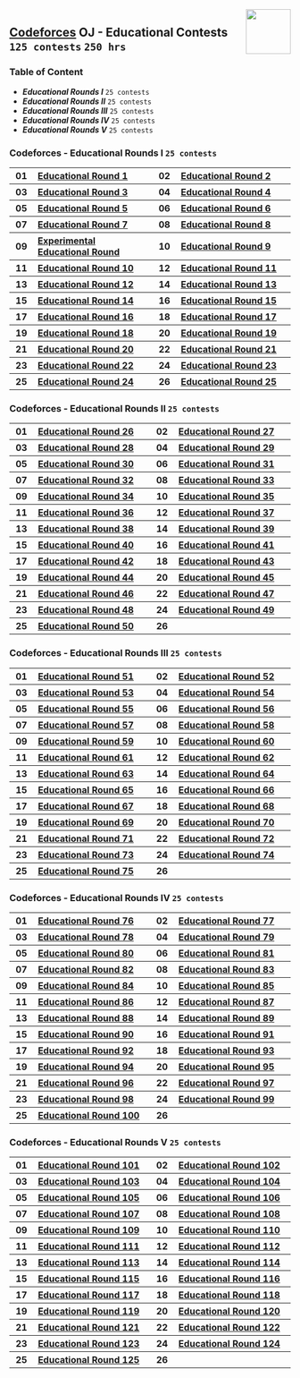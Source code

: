 <img align="right" width="80" src="https://github.com/cs-MohamedAyman/Problem-Solving-Training/blob/master/online-judges-logos/codeforces.jpg">

## [Codeforces](https://codeforces.com/) OJ - Educational Contests `125 contests` `250 hrs`

### Table of Content

- ***Educational Rounds I***   `25 contests`
- ***Educational Rounds II***  `25 contests`
- ***Educational Rounds III*** `25 contests`
- ***Educational Rounds IV***  `25 contests`
- ***Educational Rounds V***   `25 contests`

### Codeforces - Educational Rounds I `25 contests`

<table>
    <tbody>
        <tr>
            <th align="center" width="50px">01</th><th align="left" width="550px"><a href="https://codeforces.com/contest/598">Educational Round 1</a></th>
            <th align="center" width="50px">02</th><th align="left" width="550px"><a href="https://codeforces.com/contest/600">Educational Round 2</a></th>
        </tr>
        <tr>
            <th align="center" width="50px">03</th><th align="left" width="550px"><a href="https://codeforces.com/contest/609">Educational Round 3</a></th>
            <th align="center" width="50px">04</th><th align="left" width="550px"><a href="https://codeforces.com/contest/612">Educational Round 4</a></th>
        </tr>
        <tr>
            <th align="center" width="50px">05</th><th align="left" width="550px"><a href="https://codeforces.com/contest/616">Educational Round 5</a></th>
            <th align="center" width="50px">06</th><th align="left" width="550px"><a href="https://codeforces.com/contest/620">Educational Round 6</a></th>
        </tr>
        <tr>
            <th align="center" width="50px">07</th><th align="left" width="550px"><a href="https://codeforces.com/contest/622">Educational Round 7</a></th>
            <th align="center" width="50px">08</th><th align="left" width="550px"><a href="https://codeforces.com/contest/628">Educational Round 8</a></th>
        </tr>
        <tr>
            <th align="center" width="50px">09</th><th align="left" width="550px"><a href="https://codeforces.com/contest/630">Experimental Educational Round</a></th>
            <th align="center" width="50px">10</th><th align="left" width="550px"><a href="https://codeforces.com/contest/632">Educational Round 9</a></th>
        </tr>
        <tr>
            <th align="center" width="50px">11</th><th align="left" width="550px"><a href="https://codeforces.com/contest/652">Educational Round 10</a></th>
            <th align="center" width="50px">12</th><th align="left" width="550px"><a href="https://codeforces.com/contest/660">Educational Round 11</a></th>
        </tr>
        <tr>
            <th align="center" width="50px">13</th><th align="left" width="550px"><a href="https://codeforces.com/contest/665">Educational Round 12</a></th>
            <th align="center" width="50px">14</th><th align="left" width="550px"><a href="https://codeforces.com/contest/678">Educational Round 13</a></th>
        </tr>
        <tr>
            <th align="center" width="50px">15</th><th align="left" width="550px"><a href="https://codeforces.com/contest/691">Educational Round 14</a></th>
            <th align="center" width="50px">16</th><th align="left" width="550px"><a href="https://codeforces.com/contest/702">Educational Round 15</a></th>
        </tr>
        <tr>
            <th align="center" width="50px">17</th><th align="left" width="550px"><a href="https://codeforces.com/contest/710">Educational Round 16</a></th>
            <th align="center" width="50px">18</th><th align="left" width="550px"><a href="https://codeforces.com/contest/762">Educational Round 17</a></th>
        </tr>
        <tr>
            <th align="center" width="50px">19</th><th align="left" width="550px"><a href="https://codeforces.com/contest/792">Educational Round 18</a></th>
            <th align="center" width="50px">20</th><th align="left" width="550px"><a href="https://codeforces.com/contest/797">Educational Round 19</a></th>
        </tr>
        <tr>
            <th align="center" width="50px">21</th><th align="left" width="550px"><a href="https://codeforces.com/contest/803">Educational Round 20</a></th>
            <th align="center" width="50px">22</th><th align="left" width="550px"><a href="https://codeforces.com/contest/808">Educational Round 21</a></th>
        </tr>
        <tr>
            <th align="center" width="50px">23</th><th align="left" width="550px"><a href="https://codeforces.com/contest/813">Educational Round 22</a></th>
            <th align="center" width="50px">24</th><th align="left" width="550px"><a href="https://codeforces.com/contest/817">Educational Round 23</a></th>
        </tr>
        <tr>
            <th align="center" width="50px">25</th><th align="left" width="550px"><a href="https://codeforces.com/contest/818">Educational Round 24</a></th>
            <th align="center" width="50px">26</th><th align="left" width="550px"><a href="https://codeforces.com/contest/825">Educational Round 25</a></th>
        </tr>
    </tbody>
</table>

### Codeforces - Educational Rounds II `25 contests`

<table>
    <tbody>
        <tr>
            <th align="center" width="50px">01</th><th align="left" width="550px"><a href="https://codeforces.com/contest/837">Educational Round 26</a></th>
            <th align="center" width="50px">02</th><th align="left" width="550px"><a href="https://codeforces.com/contest/845">Educational Round 27</a></th>
        </tr>
        <tr>
            <th align="center" width="50px">03</th><th align="left" width="550px"><a href="https://codeforces.com/contest/846">Educational Round 28</a></th>
            <th align="center" width="50px">04</th><th align="left" width="550px"><a href="https://codeforces.com/contest/863">Educational Round 29</a></th>
        </tr>
        <tr>
            <th align="center" width="50px">05</th><th align="left" width="550px"><a href="https://codeforces.com/contest/873">Educational Round 30</a></th>
            <th align="center" width="50px">06</th><th align="left" width="550px"><a href="https://codeforces.com/contest/884">Educational Round 31</a></th>
        </tr>
        <tr>
            <th align="center" width="50px">07</th><th align="left" width="550px"><a href="https://codeforces.com/contest/888">Educational Round 32</a></th>
            <th align="center" width="50px">08</th><th align="left" width="550px"><a href="https://codeforces.com/contest/893">Educational Round 33</a></th>
        </tr>
        <tr>
            <th align="center" width="50px">09</th><th align="left" width="550px"><a href="https://codeforces.com/contest/903">Educational Round 34</a></th>
            <th align="center" width="50px">10</th><th align="left" width="550px"><a href="https://codeforces.com/contest/911">Educational Round 35</a></th>
        </tr>
        <tr>
            <th align="center" width="50px">11</th><th align="left" width="550px"><a href="https://codeforces.com/contest/915">Educational Round 36</a></th>
            <th align="center" width="50px">12</th><th align="left" width="550px"><a href="https://codeforces.com/contest/920">Educational Round 37</a></th>
        </tr>
        <tr>
            <th align="center" width="50px">13</th><th align="left" width="550px"><a href="https://codeforces.com/contest/938">Educational Round 38</a></th>
            <th align="center" width="50px">14</th><th align="left" width="550px"><a href="https://codeforces.com/contest/946">Educational Round 39</a></th>
        </tr>
        <tr>
            <th align="center" width="50px">15</th><th align="left" width="550px"><a href="https://codeforces.com/contest/954">Educational Round 40</a></th>
            <th align="center" width="50px">16</th><th align="left" width="550px"><a href="https://codeforces.com/contest/961">Educational Round 41</a></th>
        </tr>
        <tr>
            <th align="center" width="50px">17</th><th align="left" width="550px"><a href="https://codeforces.com/contest/962">Educational Round 42</a></th>
            <th align="center" width="50px">18</th><th align="left" width="550px"><a href="https://codeforces.com/contest/976">Educational Round 43</a></th>
        </tr>
        <tr>
            <th align="center" width="50px">19</th><th align="left" width="550px"><a href="https://codeforces.com/contest/985">Educational Round 44</a></th>
            <th align="center" width="50px">20</th><th align="left" width="550px"><a href="https://codeforces.com/contest/990">Educational Round 45</a></th>
        </tr>
        <tr>
            <th align="center" width="50px">21</th><th align="left" width="550px"><a href="https://codeforces.com/contest/1000">Educational Round 46</a></th>
            <th align="center" width="50px">22</th><th align="left" width="550px"><a href="https://codeforces.com/contest/1009">Educational Round 47</a></th>
        </tr>
        <tr>
            <th align="center" width="50px">23</th><th align="left" width="550px"><a href="https://codeforces.com/contest/1016">Educational Round 48</a></th>
            <th align="center" width="50px">24</th><th align="left" width="550px"><a href="https://codeforces.com/contest/1027">Educational Round 49</a></th>
        </tr>
        <tr>
            <th align="center" width="50px">25</th><th align="left" width="550px"><a href="https://codeforces.com/contest/1036">Educational Round 50</a></th>
            <th align="center" width="50px">26</th><th align="left" width="550px"><a href=""></a></th>
        </tr>
    </tbody>
</table>

### Codeforces - Educational Rounds III `25 contests`

<table>
    <tbody>
        <tr>
            <th align="center" width="50px">01</th><th align="left" width="550px"><a href="https://codeforces.com/contest/1051">Educational Round 51</a></th>
            <th align="center" width="50px">02</th><th align="left" width="550px"><a href="https://codeforces.com/contest/1065">Educational Round 52</a></th>
        </tr>
        <tr>
            <th align="center" width="50px">03</th><th align="left" width="550px"><a href="https://codeforces.com/contest/1073">Educational Round 53</a></th>
            <th align="center" width="50px">04</th><th align="left" width="550px"><a href="https://codeforces.com/contest/1076">Educational Round 54</a></th>
        </tr>
        <tr>
            <th align="center" width="50px">05</th><th align="left" width="550px"><a href="https://codeforces.com/contest/1082">Educational Round 55</a></th>
            <th align="center" width="50px">06</th><th align="left" width="550px"><a href="https://codeforces.com/contest/1093">Educational Round 56</a></th>
        </tr>
        <tr>
            <th align="center" width="50px">07</th><th align="left" width="550px"><a href="https://codeforces.com/contest/1096">Educational Round 57</a></th>
            <th align="center" width="50px">08</th><th align="left" width="550px"><a href="https://codeforces.com/contest/1101">Educational Round 58</a></th>
        </tr>
        <tr>
            <th align="center" width="50px">09</th><th align="left" width="550px"><a href="https://codeforces.com/contest/1107">Educational Round 59</a></th>
            <th align="center" width="50px">10</th><th align="left" width="550px"><a href="https://codeforces.com/contest/1117">Educational Round 60</a></th>
        </tr>
        <tr>
            <th align="center" width="50px">11</th><th align="left" width="550px"><a href="https://codeforces.com/contest/1132">Educational Round 61</a></th>
            <th align="center" width="50px">12</th><th align="left" width="550px"><a href="https://codeforces.com/contest/1140">Educational Round 62</a></th>
        </tr>
        <tr>
            <th align="center" width="50px">13</th><th align="left" width="550px"><a href="https://codeforces.com/contest/1155">Educational Round 63</a></th>
            <th align="center" width="50px">14</th><th align="left" width="550px"><a href="https://codeforces.com/contest/1156">Educational Round 64</a></th>
        </tr>
        <tr>
            <th align="center" width="50px">15</th><th align="left" width="550px"><a href="https://codeforces.com/contest/1167">Educational Round 65</a></th>
            <th align="center" width="50px">16</th><th align="left" width="550px"><a href="https://codeforces.com/contest/1175">Educational Round 66</a></th>
        </tr>
        <tr>
            <th align="center" width="50px">17</th><th align="left" width="550px"><a href="https://codeforces.com/contest/1187">Educational Round 67</a></th>
            <th align="center" width="50px">18</th><th align="left" width="550px"><a href="https://codeforces.com/contest/1194">Educational Round 68</a></th>
        </tr>
        <tr>
            <th align="center" width="50px">19</th><th align="left" width="550px"><a href="https://codeforces.com/contest/1197">Educational Round 69</a></th>
            <th align="center" width="50px">20</th><th align="left" width="550px"><a href="https://codeforces.com/contest/1202">Educational Round 70</a></th>
        </tr>
        <tr>
            <th align="center" width="50px">21</th><th align="left" width="550px"><a href="https://codeforces.com/contest/1207">Educational Round 71</a></th>
            <th align="center" width="50px">22</th><th align="left" width="550px"><a href="https://codeforces.com/contest/1217">Educational Round 72</a></th>
        </tr>
        <tr>
            <th align="center" width="50px">23</th><th align="left" width="550px"><a href="https://codeforces.com/contest/1221">Educational Round 73</a></th>
            <th align="center" width="50px">24</th><th align="left" width="550px"><a href="https://codeforces.com/contest/1238">Educational Round 74</a></th>
        </tr>
        <tr>
            <th align="center" width="50px">25</th><th align="left" width="550px"><a href="https://codeforces.com/contest/1251">Educational Round 75</a></th>
            <th align="center" width="50px">26</th><th align="left" width="550px"><a href=""></a></th>
        </tr>
    </tbody>
</table>

### Codeforces - Educational Rounds IV `25 contests`

<table>
    <tbody>
        <tr>
            <th align="center" width="50px">01</th><th align="left" width="550px"><a href="https://codeforces.com/contest/1257">Educational Round 76</a></th>
            <th align="center" width="50px">02</th><th align="left" width="550px"><a href="https://codeforces.com/contest/1260">Educational Round 77</a></th>
        </tr>
        <tr>
            <th align="center" width="50px">03</th><th align="left" width="550px"><a href="https://codeforces.com/contest/1278">Educational Round 78</a></th>
            <th align="center" width="50px">04</th><th align="left" width="550px"><a href="https://codeforces.com/contest/1279">Educational Round 79</a></th>
        </tr>
        <tr>
            <th align="center" width="50px">05</th><th align="left" width="550px"><a href="https://codeforces.com/contest/1288">Educational Round 80</a></th>
            <th align="center" width="50px">06</th><th align="left" width="550px"><a href="https://codeforces.com/contest/1295">Educational Round 81</a></th>
        </tr>
        <tr>
            <th align="center" width="50px">07</th><th align="left" width="550px"><a href="https://codeforces.com/contest/1303">Educational Round 82</a></th>
            <th align="center" width="50px">08</th><th align="left" width="550px"><a href="https://codeforces.com/contest/1312">Educational Round 83</a></th>
        </tr>
        <tr>
            <th align="center" width="50px">09</th><th align="left" width="550px"><a href="https://codeforces.com/contest/1327">Educational Round 84</a></th>
            <th align="center" width="50px">10</th><th align="left" width="550px"><a href="https://codeforces.com/contest/1334">Educational Round 85</a></th>
        </tr>
        <tr>
            <th align="center" width="50px">11</th><th align="left" width="550px"><a href="https://codeforces.com/contest/1342">Educational Round 86</a></th>
            <th align="center" width="50px">12</th><th align="left" width="550px"><a href="https://codeforces.com/contest/1354">Educational Round 87</a></th>
        </tr>
        <tr>
            <th align="center" width="50px">13</th><th align="left" width="550px"><a href="https://codeforces.com/contest/1359">Educational Round 88</a></th>
            <th align="center" width="50px">14</th><th align="left" width="550px"><a href="https://codeforces.com/contest/1366">Educational Round 89</a></th>
        </tr>
        <tr>
            <th align="center" width="50px">15</th><th align="left" width="550px"><a href="https://codeforces.com/contest/1373">Educational Round 90</a></th>
            <th align="center" width="50px">16</th><th align="left" width="550px"><a href="https://codeforces.com/contest/1380">Educational Round 91</a></th>
        </tr>
        <tr>
            <th align="center" width="50px">17</th><th align="left" width="550px"><a href="https://codeforces.com/contest/1389">Educational Round 92</a></th>
            <th align="center" width="50px">18</th><th align="left" width="550px"><a href="https://codeforces.com/contest/1398">Educational Round 93</a></th>
        </tr>
        <tr>
            <th align="center" width="50px">19</th><th align="left" width="550px"><a href="https://codeforces.com/contest/1400">Educational Round 94</a></th>
            <th align="center" width="50px">20</th><th align="left" width="550px"><a href="https://codeforces.com/contest/1418">Educational Round 95</a></th>
        </tr>
        <tr>
            <th align="center" width="50px">21</th><th align="left" width="550px"><a href="https://codeforces.com/contest/1430">Educational Round 96</a></th>
            <th align="center" width="50px">22</th><th align="left" width="550px"><a href="https://codeforces.com/contest/1437">Educational Round 97</a></th>
        </tr>
        <tr>
            <th align="center" width="50px">23</th><th align="left" width="550px"><a href="https://codeforces.com/contest/1452">Educational Round 98</a></th>
            <th align="center" width="50px">24</th><th align="left" width="550px"><a href="https://codeforces.com/contest/1455">Educational Round 99</a></th>
        </tr>
        <tr>
            <th align="center" width="50px">25</th><th align="left" width="550px"><a href="https://codeforces.com/contest/1463">Educational Round 100</a></th>
            <th align="center" width="50px">26</th><th align="left" width="550px"><a href=""></a></th>
        </tr>
    </tbody>
</table>

### Codeforces - Educational Rounds V `25 contests`

<table>
    <tbody>
        <tr>
            <th align="center" width="50px">01</th><th align="left" width="550px"><a href="https://codeforces.com/contest/1469">Educational Round 101</a></th>
            <th align="center" width="50px">02</th><th align="left" width="550px"><a href="https://codeforces.com/contest/1473">Educational Round 102</a></th>
        </tr>
        <tr>
            <th align="center" width="50px">03</th><th align="left" width="550px"><a href="https://codeforces.com/contest/1476">Educational Round 103</a></th>
            <th align="center" width="50px">04</th><th align="left" width="550px"><a href="https://codeforces.com/contest/1487">Educational Round 104</a></th>
        </tr>
        <tr>
            <th align="center" width="50px">05</th><th align="left" width="550px"><a href="https://codeforces.com/contest/1494">Educational Round 105</a></th>
            <th align="center" width="50px">06</th><th align="left" width="550px"><a href="https://codeforces.com/contest/1499">Educational Round 106</a></th>
        </tr>
        <tr>
            <th align="center" width="50px">07</th><th align="left" width="550px"><a href="https://codeforces.com/contest/1511">Educational Round 107</a></th>
            <th align="center" width="50px">08</th><th align="left" width="550px"><a href="https://codeforces.com/contest/1519">Educational Round 108</a></th>
        </tr>
        <tr>
            <th align="center" width="50px">09</th><th align="left" width="550px"><a href="https://codeforces.com/contest/1525">Educational Round 109</a></th>
            <th align="center" width="50px">10</th><th align="left" width="550px"><a href="https://codeforces.com/contest/1535">Educational Round 110</a></th>
        </tr>
        <tr>
            <th align="center" width="50px">11</th><th align="left" width="550px"><a href="https://codeforces.com/contest/1550">Educational Round 111</a></th>
            <th align="center" width="50px">12</th><th align="left" width="550px"><a href="https://codeforces.com/contest/1555">Educational Round 112</a></th>
        </tr>
        <tr>
            <th align="center" width="50px">13</th><th align="left" width="550px"><a href="https://codeforces.com/contest/1569">Educational Round 113</a></th>
            <th align="center" width="50px">14</th><th align="left" width="550px"><a href="https://codeforces.com/contest/1574">Educational Round 114</a></th>
        </tr>
        <tr>
            <th align="center" width="50px">15</th><th align="left" width="550px"><a href="https://codeforces.com/contest/1598">Educational Round 115</a></th>
            <th align="center" width="50px">16</th><th align="left" width="550px"><a href="https://codeforces.com/contest/1606">Educational Round 116</a></th>
        </tr>
        <tr>
            <th align="center" width="50px">17</th><th align="left" width="550px"><a href="https://codeforces.com/contest/1612">Educational Round 117</a></th>
            <th align="center" width="50px">18</th><th align="left" width="550px"><a href="https://codeforces.com/contest/1613">Educational Round 118</a></th>
        </tr>
        <tr>
            <th align="center" width="50px">19</th><th align="left" width="550px"><a href="https://codeforces.com/contest/1620">Educational Round 119</a></th>
            <th align="center" width="50px">20</th><th align="left" width="550px"><a href="https://codeforces.com/contest/1622">Educational Round 120</a></th>
        </tr>
        <tr>
            <th align="center" width="50px">21</th><th align="left" width="550px"><a href="https://codeforces.com/contest/1626">Educational Round 121</a></th>
            <th align="center" width="50px">22</th><th align="left" width="550px"><a href="https://codeforces.com/contest/1633">Educational Round 122</a></th>
        </tr>
        <tr>
            <th align="center" width="50px">23</th><th align="left" width="550px"><a href="https://codeforces.com/contest/1644">Educational Round 123</a></th>
            <th align="center" width="50px">24</th><th align="left" width="550px"><a href="https://codeforces.com/contest/1651">Educational Round 124</a></th>
        </tr>
        <tr>
            <th align="center" width="50px">25</th><th align="left" width="550px"><a href="https://codeforces.com/contest/1657">Educational Round 125</a></th>
            <th align="center" width="50px">26</th><th align="left" width="550px"><a href=""></a></th>
        </tr>
    </tbody>
</table>
